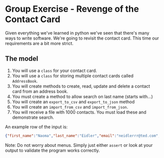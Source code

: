 # Group Exercise - Revenge of the Contact Card

Given everything we've learned in python we've seen that there's many ways to write software.  We're going to revisit the contact card.  This time our requirements are a bit more strict.

## The model

1. You will use a `class` for your contact card.
2. You will use a `class` for storing multiple contact cards called `AddressBook`.
3. You will create methods to create, read, update and delete a contact card from an address book.
4. You must create a method to allow search on last name (starts with...)
5. You will create an `export_to_csv` and `export_to_json` method
6. You will create an `import_from_csv` and `import_from_json`.
7. You will receive a file with 1000 contacts.  You must load these and demonstrate search.

An example row of the input is:

```json
{"first_name":"Naoma","last_name":"Eidler","email":"neidlerrr@ted.com","phone":"228-805-9162","address":"922 Clyde Gallagher Plaza","city":"LAS VEGAS","state":"MS","zip":"39505"}
```

Note: Do not worry about menus.  Simply just either `assert` or  look at your output to validate the program works correctly.

